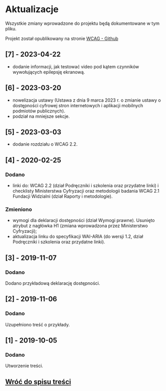 # Aktualizacje

Wszystkie zmiany wprowadzone do projektu będą dokumentowane w tym pliku.

Projekt został opublikowany na stronie [WCAG - Github](https://github.com/Wloclawek/WCAG)

## [7] - 2023-04-22

- dodanie informacji, jak testować video pod kątem czynników wywołujących epilepsję ekranową.

## [6] - 2023-03-20

- nowelizacja ustawy (Ustawa z dnia 9 marca 2023 r. o zmianie ustawy o dostępności cyfrowej stron internetowych i aplikacji mobilnych podmiotów publicznych).
- podział na mniejsze sekcje.

## [5] - 2023-03-03

- dodanie rozdziału o WCAG 2.2.

## [4] - 2020-02-25

### Dodano

- linki do: WCAG 2.2 (dział Podręczniki i szkolenia oraz przydatne linki) i checklisty Ministerstwa Cyfryzacji oraz metodologii badania WCAG 2.1 Fundacji Widzialni (dział Raporty i metodologie).

### Zmieniono

- wymogi dla deklaracji dostępności (dział Wymogi prawne). Usunięto atrybut z nagłówka H1 (zmiana wprowadzona przez Ministerstwo Cyfryzacji);
- aktualizacja linku do specyfikacji WAI-ARIA (do wersji 1.2, dział Podręczniki i szkolenia oraz przydatne linki).

## [3] - 2019-11-07

### Dodano

Dodano przykładową deklarację dostępności.

## [2] - 2019-11-06

### Dodano

Uzupełniono treść o przykłady.

## [1] - 2019-10-05

### Dodano

Utworzenie treści.

## [Wróć do spisu treści](../README.md)
